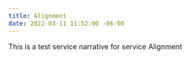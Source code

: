 ```yaml
---
title: Alignment
date: 2022-03-11 11:52:00 -06:00
---
```


This is a test service narrative for service Alignment